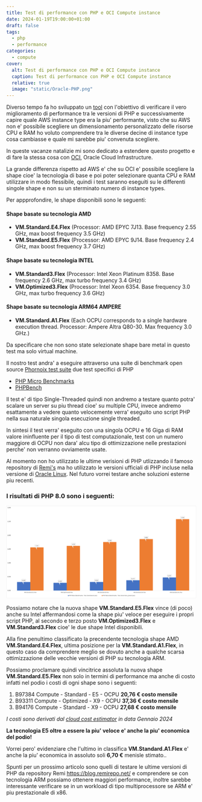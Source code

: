 ```yaml
---
title: Test di performance con PHP e OCI Compute instance
date: 2024-01-19T19:00:00+01:00
draft: false
tags:
  - php
  - performance
categories:
  - compute
cover:
  alt: Test di performance con PHP e OCI Compute instance
  caption: Test di performance con PHP e OCI Compute instance
  relative: true
  image: "static/Oracle-PHP.png"
---
```


Diverso tempo fa ho sviluppato un [tool](https://github.com/enricopesce/php-performance) con l'obiettivo di verificare il vero miglioramento di performance tra le versioni di PHP e successivamente capire quale AWS instance type era la piu' performante, visto che su AWS non e' possibile scegliere un dimensionamento personalizzato delle risorse CPU e RAM ho voluto comprendere tra le diverse decine di instance type cosa cambiasse e quale mi sarebbe piu' convenuta scegliere.

In queste vacanze natalizie mi sono dedicato a estendere questo progetto e di fare la stessa cosa con [OCI](https://www.oracle.com/it/cloud/), Oracle Cloud Infrastructure.

La grande differenza rispetto ad AWS e' che su OCI e' possibile scegliere la shape cioe' la tecnologia di base e poi poter selezionare quanta CPU e RAM utilizzare in modo flessibile, quindi i test saranno eseguiti su le differenti singole shape e non su un sterminato numero di instance types.

Per appprofondire, le shape disponibili sono le seguenti:

#### Shape basate su tecnologia AMD

* **VM.Standard.E4.Flex** (Processor: AMD EPYC 7J13. Base frequency 2.55 GHz, max boost frequency 3.5 GHz)
* **VM.Standard.E5.Flex** (Processor: AMD EPYC 9J14. Base frequency 2.4 GHz, max boost frequency 3.7 GHz)

#### Shape basate su tecnologia INTEL

* **VM.Standard3.Flex** (Processor: Intel Xeon Platinum 8358. Base frequency 2.6 GHz, max turbo frequency 3.4 GHz)
* **VM.Optimized3.Flex** (Processor: Intel Xeon 6354. Base frequency 3.0 GHz, max turbo frequency 3.6 GHz)

#### Shape basate su tecnologia ARM64 AMPERE

* **VM.Standard.A1.Flex** (Each OCPU corresponds to a single hardware execution thread. Processor: Ampere Altra Q80-30. Max frequency 3.0 GHz.)

Da specificare che non sono state selezionate shape bare metal in questo test ma solo virtual machine.

Il nostro test andra' a eseguire attraverso una suite di benchmark open source [Phornoix test suite](https://www.phoronix-test-suite.com/) due test specifici di PHP 

* [PHP Micro Benchmarks](https://openbenchmarking.org/test/pts/php)
* [PHPBench](https://openbenchmarking.org/test/pts/phpbench)

Il test e' di tipo Single-Threaded quindi non andremo a testare quanto potra' scalare un server su piu thread cioe' su multiple CPU, invece andremo esattamente a vedere quanto velocemente verra' eseguito uno script PHP nella sua naturale singola esecuzione single threaded.

In sintesi il test verra' eseguito con una singola OCPU e 16 Giga di RAM valore ininfluente per il tipo di test computazionale, test con un numero maggiore di OCPU non dara' alcu tipo di ottimizzazione nelle prestazioni perche' non verranno ovviamente usate.

Al momento non ho utilizzato le ultime verisioni di PHP utlizzando il famoso repository di [Remi's](https://blog.remirepo.net/) ma ho utilizzato le versioni ufficiali di PHP incluse nella versione di [Oracle Linux](https://yum.oracle.com/oracle-linux-php.html). Nel futuro vorrei testare anche soluzioni esterne piu recenti.

### I risultati di PHP 8.0 sono i seguenti:

![PHP 8.0 performance](static/PHP80.png "PHP 8.0 performance")

Possiamo notare che la nuova shape **VM.Standard.E5.Flex** vince (di poco) anche su Intel affermandosi come la shape piu' veloce per eseguire i propri script PHP, al secondo e terzo posto **VM.Optimized3.Flex** e **VM.Standard3.Flex** cioe' le due shape Intel disponibili.

Alla fine penultimo classificato la precendente tecnologia shape AMD **VM.Standard.E4.Flex**, ultima posizione per la **VM.Standard.A1.Flex**, in questo caso da comprendere meglio se dovuto anche a qualche scarsa ottimizzazione delle vecchie versioni di PHP su tecnologia ARM.

Possiamo proclamare quindi vincitrice assoluta la nuova shape **VM.Standard.E5.Flex** non solo in termini di performance ma anche di costo infatti nel podio i costi di ogni shape sono i seguenti:

1) B97384 Compute - Standard - E5 - OCPU **20,76 € costo mensile** 
2) B93311 Compute - Optimized - X9 - OCPU **37,36 € costo mensile**
3) B94176 Compute - Standard - X9 - OCPU **27,68 € costo mensile**

*I costi sono derivati dal [cloud cost estimator](https://www.oracle.com/it/cloud/costestimator.html) in data Gennaio 2024*

**La tecnologia E5 oltre a essere la piu' veloce e' anche la piu' economica del podio!**

Vorrei pero' evidenziare che l'ultimo in classifica **VM.Standard.A1.Flex** e' anche la piu' economica in assoluto soli **6,70 €** menisle stimato..

Spunti per un prossimo articolo sono quelli di testare le ultime versioni di PHP da repository Remi https://blog.remirepo.net/ e comprendere se con tecnologia ARM possiamo ottenere maggiori performance, inoltre sarebbe interessante verificare se in un workload di tipo multiprocessore se ARM e' piu prestazionale di x86.